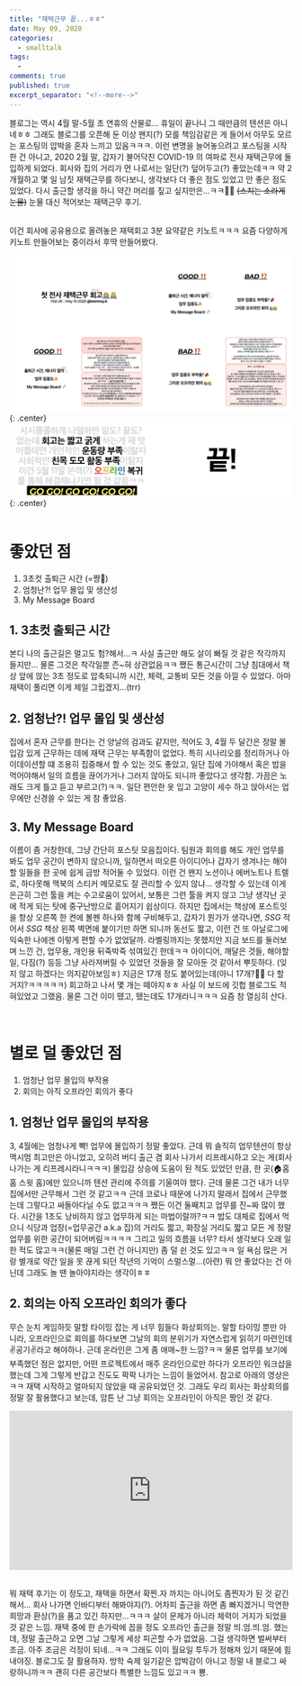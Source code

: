 ```yaml
---
title: "재택근무 끝...ㅎㅎ"
date: May 09, 2020
categories:
  - smalltalk
tags:
  - 
comments: true
published: true
excerpt_separator: "<!--more-->"
---
```


블로그는 역시 4월 말-5월 초 연휴의 산물로... 휴일이 끝나니 그 때만큼의 텐션은 아니네ㅎㅎ 그래도 블로그를 오픈해 둔 이상 왠지(?) 모를 책임감같은 게 들어서 아무도 모르는 포스팅의 압박을 혼자 느끼고 있음ㅋㅋㅋ. 이런 변명을 늘어놓으려고 포스팅을 시작한 건 아니고, 2020 2월 말, 갑자기 불어닥친 COVID-19 의 여파로 전사 재택근무에 돌입하게 되었다. 회사와 집의 거리가 먼 나로서는 일단(?) 덮어두고(?) 좋았는데ㅋㅋ 약 2개월하고 몇 일 남짓 재택근무를 하다보니, 생각보다 더 좋은 점도 있었고 안 좋은 점도 있었다. 다시 출근할 생각을 하니 약간 머리를 짚고 싶지만은...ㅋㅋ🤦‍♀️ ~~(스치는 소라게 눈물)~~ 눈물 대신 적어보는 재택근무 후기. <!--more-->

<br>
이건 회사에 공유용으로 올려놓은 재택회고 3분 요약같은 키노트ㅋㅋㅋ 요즘 다양하게 키노트 만들어보는 중이라서 후딱 만들어봤다.

![input](/images/work_from_home_1.png){: .center}  
![input](/images/work_from_home_2.png){: .center}  
<br>

# 좋았던 점
1. 3초컷 출퇴근 시간 (=쨩💛)
2. 엄청난?! 업무 몰입 및 생산성
3. My Message Board

## 1. 3초컷 출퇴근 시간
본디 나의 출근길은 멀고도 험?해서...ㅋ 사실 출근만 해도 살이 빠질 것 같은 착각까지 들지만... 물론 그것은 착각일뿐 즌~혀 상관없음ㅋㅋ 쨌든 통근시간이 그냥 침대에서 책상 앞에 앉는 3초 정도로 압축되니까 시간, 체력, 교통비 모든 것을 아낄 수 있었다. 아마 재택이 풀리면 이게 제일 그립겠지...(trr)

## 2. 엄청난?! 업무 몰입 및 생산성
집에서 혼자 근무를 한다는 건 양날의 검과도 같지만, 적어도 3, 4월 두 달간은 정말 몰입감 있게 근무하는 데에 재택 근무는 부족함이 없었다. 특히 시나리오를 정리하거나 아이데이션할 떄 조용히 집중해서 할 수 있는 것도 좋았고, 일단 집에 가야해서 혹은 밥을 먹어야해서 일의 흐름을 끊어가거나 그러지 않아도 되니까 좋았다고 생각함. 가끔은 노래도 크게 틀고 듣고 부르고(?)ㅋㅋ. 일단 편안한 옷 입고 고양이 세수 하고 앉아서는 업무에만 신경쓸 수 있는 게 참 좋았음.

## 3. My Message Board
이름이 좀 거창한데, 그냥 간단히 포스팃 모음집이다. 팀원과 회의를 해도 개인 업무를 봐도 업무 공간이 변하지 않으니까, 일하면서 떠오른 아이디어나 갑자기 생겨나는 해야할 일들을 한 곳에 쉽게 금방 적어둘 수 있었다. 이런 건 왠지 노션이나 에버노트나 트렐로, 하다못해 맥북의 스티커 메모로도 잘 관리할 수 있지 않냐... 생각할 수 있는데 이게 은근히 그런 툴을 켜는 수고로움이 있어서, 보통은 그런 툴을 켜지 않고 그냥 생각난 곳에 적게 되는 탓에 중구난방으로 흩어지기 쉽상이다. 하지만 집에서는 책상에 포스트잇을 항상 오른쪽 한 켠에 볼펜 하나와 함께 구비해두고, 갑자기 뭔가가 생각나면, *SSG* 적어서 *SSG* 책상 왼쪽 벽면에 붙이기만 하면 되니까 동선도 짧고, 이런 건 또 아날로그에 익숙한 나에겐 이렇게 편할 수가 없었달까. 라벨링까지는 못했지만 지금 보드를 둘러보며 느낀 건, 업무용, 개인용 뒤죽박죽 섞여있긴 한데ㅋㅋ 아이디어, 깨달은 것들, 해야할 일, 다짐(?) 등등 그냥 사라져버릴 수 있었던 것들을 잘 모아둔 것 같아서 뿌듯하다. (잊지 않고 하겠다는 의지같아보임ㅎ) 지금은 17개 정도 붙어있는데(아니 17개?🤷‍♀️ 다 할 거지?ㅋㅋㅋㅋㅋ) 회고하고 나서 몇 개는 떼야지ㅎㅎ 사실 이 보드에 깃헙 블로그도 적혀있었고 그랬음. 물론 그건 이미 뗐고, 뗐는데도 17개라니ㅋㅋㅋ 요즘 참 열심히 산다.

<br>

# 별로 덜 좋았던 점
1. 엄청난 업무 몰입의 부작용
2. 회의는 아직 오프라인 회의가 좋다

## 1. 엄청난 업무 몰입의 부작용
3, 4월에는 엄청나게 뺙! 업무에 몰입하기 정말 좋았다. 근데 뭐 솔직히 업무텐션이 항상 맥시멈 최고만은 아니었고, 오히려 버디 출근 겸 회사 나가서 리프레시하고 오는 게(회사 나가는 게 리프레시라니ㅋㅋㅋ) 몰입감 상승에 도움이 된 적도 있었던 만큼, 한 곳(🏠홈 홈 스윗 홈)에만 있으니까 텐션 관리에 주의를 기울여야 했다. 근데 물론 그건 내가 너무 집에서만 근무해서 그런 것 같고ㅋㅋ 근데 코로나 때문에 나가지 말래서 집에서 근무했는데 그렇다고 싸돌아다닐 수도 없고ㅋㅋㅋ 쨌든 이건 둘째치고 업무를 진~짜 많이 했다. 시간을 1초도 낭비하지 않고 업무하게 되는 마법이랄까?ㅋㅋ 밥도 대체로 집에서 먹으니 식당과 업장(=업무공간 a.k.a 집)의 거리도 짧고, 화장실 거리도 짧고 모든 게 정말 업무를 위한 공간이 되어버림ㅋㅋㅋㅋ 그리고 일의 흐름을 너무? 타서 생각보다 오래 일한 적도 많고ㅋㅋ(물론 매일 그런 건 아니지만) 좀 덜 쉰 것도 있고ㅋㅋ 일 욕심 많은 거랑 별개로 약간 일을 못 끊게 되던 작년의 기억이 스멀스멀...(아련) 뭐 안 좋았다는 건 아닌데 그래도 놀 땐 놀아야지라는 생각이ㅎㅎ

## 2. 회의는 아직 오프라인 회의가 좋다
무슨 눈치 게임하듯 말할 타이밍 잡는 게 너무 힘들다 화상회의는. 말할 타이밍 뿐만 아니라, 오프라인으로 회의를 하다보면 그날의 회의 분위기가 자연스럽게 읽히기 마련인데 ✌️공기✌️라고 해야하나. 근데 온라인은 그게 좀 애매~한 느낌?ㅋㅋ 물론 업무를 보기에 부족했던 점은 없지만, 어떤 프로젝트에서 매주 온라인으로만 하다가 오프라인 워크샵을 했는데 그게 그렇게 반갑고 진도도 팍팍 나가는 느낌이 들었어서. 참고로 아래의 영상은ㅋㅋ 재택 시작하고 얼마되지 않았을 때 공유되었던 것. 그래도 우리 회사는 화상회의를 정말 잘 활용했다고 보는데, 암튼 난 그냥 회의는 오프라인이 아직은 짱인 것 같다. 


<style>.embed-container { position: relative; padding-bottom: 56.25%; height: 0; overflow: hidden; max-width: 100%; } .embed-container iframe, .embed-container object, .embed-container embed { position: absolute; top: 0; left: 0; width: 100%; height: 100%; }</style><div class='embed-container'><iframe src='https://www.youtube.com/embed/DYu_bGbZiiQ' frameborder='0' allowfullscreen></iframe></div>
<br>

뭐 재택 후기는 이 정도고, 재택을 하면서 확찐.자 까지는 아니어도 좀찐자가 된 것 같긴 해서... 회사 나가면 인바디부터 해봐야지(?). 어차피 출근을 하면 좀 빠지겠거니 막연한 희망과 환상(?)을 품고 있긴 하지만...ㅋㅋㅋ 살이 문제가 아니라 체력이 거지가 되었을 것 같은 느낌. 재택 중에 한 손가락에 꼽을 정도 오프라인 출근을 정말 띄.엄.띄.엄. 했는데, 정말 출근하고 오면 그날 그렇게 세상 피곤할 수가 없었음. 그걸 생각하면 벌써부터 조금. 아주 조금은 걱정이 되네...ㅋㅋ 그래도 이미 월요일 투두가 정해져 있기 때문에 힘내야징. 블로그도 잘 활용하자. 방학 숙제 일기같은 압박감이 아니고 정말 내 블로그 싸랑하니까ㅋㅋ 괜히 다른 공간보다 특별한 느낌도 있고ㅋㅋ 뿅.

